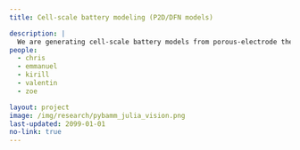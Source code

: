 ```yaml
---
title: Cell-scale battery modeling (P2D/DFN models)

description: |
  We are generating cell-scale battery models from porous-electrode theory (such as the P2D/DFN model) from [PyBaMM](https://https://www.pybamm.org) in ModelingToolkit.jl to leverage the simulating power of the SciML ecosystem - either using Method of Lines (finite differences then ODE/DAE solvers) or by surrogatization with Physics-Informed Neural Networks. We will also develop hybrid models that directly incorporate experimental data into the models.
people:
  - chris
  - emmanuel
  - kirill
  - valentin
  - zoe

layout: project
image: /img/research/pybamm_julia_vision.png
last-updated: 2099-01-01
no-link: true
---
```

